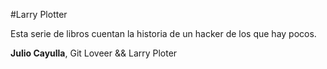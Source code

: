 #Larry Plotter

Esta serie de libros cuentan la historia de un hacker de los que hay pocos.

**Julio Cayulla**, Git Loveer &&  Larry Ploter
